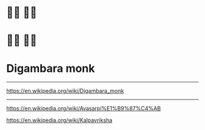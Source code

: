  



#  🧘‍♀️  🧘‍♂️ 

#  👩‍🦲 👨‍🦲


# Digambara monk



--------


https://en.wikipedia.org/wiki/Digambara_monk



---------


https://en.wikipedia.org/wiki/Avasarpi%E1%B9%87%C4%AB

https://en.wikipedia.org/wiki/Kalpavriksha
